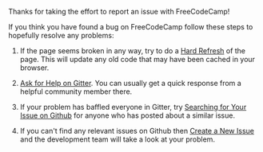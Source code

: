 Thanks for taking the effort to report an issue with FreeCodeCamp!

If you think you have found a bug on FreeCodeCamp follow these steps to hopefully resolve any problems:

1. If the page seems broken in any way, try to do a [Hard Refresh](https://github.com/FreeCodeCamp/FreeCodeCamp/wiki/Refresh-Your-Browser-Cache) of the page.  This will update any old code that may have been cached in your browser.

2. [Ask for Help on Gitter](https://github.com/FreeCodeCamp/FreeCodeCamp/wiki/How-to-Get-Gelp-on-Gitter).  You can usually get a quick response from a helpful community member there.

3. If your problem has baffled everyone in Gitter, try [Searching for Your Issue on Github](https://github.com/FreeCodeCamp/FreeCodeCamp/wiki/Searching-for-Your-Issue-on-Github) for anyone who has posted about a similar issue.  

3. If you can't find any relevant issues on Github then [Create a New Issue](https://github.com/FreeCodeCamp/FreeCodeCamp/wiki/Creating-a-New-Github-Issue) and the development team will take a look at your problem.